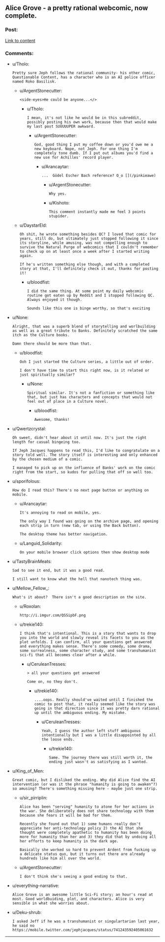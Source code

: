 ## Alice Grove - a pretty rational webcomic, now complete.

### Post:

[Link to content](http://www.alicegrove.com/page/220)

### Comments:

- u/Tholo:
  ```
  Pretty sure Jeph follows the rational community- his other comic, Questionable Content, has a character who is an AI police officer named Roko Basilisk.
  ```

  - u/ArgentStonecutter:
    ```
    <side-eyes>He could be anyone...</>
    ```

    - u/Tholo:
      ```
      I mean, it's not like he would be in this subreddit, possibly posting his own work, because then that would make my last post SUUUUUPER awkward.
      ```

      - u/ArgentStonecutter:
        ```
        God, good thing I put my coffee down or you'd owe me a new keyboard. Nope, not Jeph. For one thing I'm completely tone dumb. If I put out albums you'd find a new use for Achilles' record player.
        ```

        - u/Arancaytar:
          ```
          ...  Gödel Escher Bach reference? O_o [](/pinkieawe)
          ```

          - u/ArgentStonecutter:
            ```
            Why yes.
            ```

          - u/Kishoto:
            ```
            This comment instantly made me feel 3 points stupider.
            ```

  - u/DaystarEld:
    ```
    Oh shit, he wrote something besides QC? I loved that comic for years, still do, but ultimately just stopped following it since its storyline, while amusing, was not compelling enough to survive the Natural Purge of webcomics that I couldn't remember to check up on at least once a week after I started writing again.

    If he's written something else though, and with a completed story at that, I'll definitely check it out, thanks for posting it!
    ```

    - u/bloodfist:
      ```
      I did the same thing. At some point my daily webcomic routine got eaten up by Reddit and I stopped following QC. Always enjoyed it though.

      Sounds like this one is binge worthy, so that's exciting
      ```

- u/None:
  ```
  Alright, that was a superb blend of storytelling and worlbuilding as well as a great tribute to Banks. Definitely scratched the same itch as the Culture books.

  Damn there should be more than that.
  ```

  - u/bloodfist:
    ```
    Ooh I just started the Culture series, a little out of order.

    I don't have time to start this right now, is it related or just spiritually similar?
    ```

    - u/None:
      ```
      Spiritual similar. It's not a fanfiction or something like that, but just has characters and concepts that would not feel out of place in a Culture novel.
      ```

      - u/bloodfist:
        ```
        Awesome, thanks!
        ```

- u/Qwertzcrystal:
  ```
  Oh sweet, didn't hear about it until now. It's just the right length for casual bingeing too.

  If Jeph Jacques happens to read this, I'd like to congratulate on a story told well. The story itself is interesting and only enhanced by the chosen medium of a comic.

  I managed to pick up on the influence of Banks' work on the comic right from the start, so kudos for pulling that off so well too.
  ```

- u/sporifolous:
  ```
  How do I read this? There's no next page button or anything on mobile.
  ```

  - u/Arancaytar:
    ```
    It's annoying to read on mobile, yes.

    The only way I found was going on the archive page, and opening each strip in turn (new tab, or using the Back button).

    The desktop theme has better navigation.
    ```

  - u/Languid_Solidarity:
    ```
    On your mobile browser click options then show desktop mode
    ```

- u/TastyBrainMeats:
  ```
  Sad to see it end, but it was a good read.

  I still want to know what the hell that nanotech thing was.
  ```

- u/Mellow_Fellow_:
  ```
  What's it about?  There isn't a good description on the site.
  ```

  - u/Roxolan:
    ```
    http://i.imgur.com/QSSipbF.png
    ```

  - u/trekie140:
    ```
    I think that's intentional. This is a story that wants to drop you into the world and slowly reveal its facets to you as the plot unfolds. I can confirm, all your questions get answered and everything makes sense. There's some comedy, some drama, some surrealness, some character study, and some transhumanist sci-fi that all becomes clear after a while.
    ```

    - u/CeruleanTresses:
      ```
      > all your questions get answered 

      Come on, no they don't.
      ```

      - u/trekie140:
        ```
        ....oops. Really should've waited until I finished the comic to post that, it really seemed like the story was going in that direction since it was pretty darn rational up until the ambiguous ending. My mistake.
        ```

        - u/CeruleanTresses:
          ```
          Yeah, I guess the author left stuff ambiguous intentionally but I was a little disappointed by all the loose ends.
          ```

          - u/trekie140:
            ```
            Same. The journey there was still worth it, the ending just wasn't as satisfying as I wanted.
            ```

- u/King_of_Men:
  ```
  Great comic, but I disliked the ending. Why did Alice find the AI intervention (or was it the phrase "humanity is going to awaken"?) so amusing? There's something missing here - maybe just one strip.
  ```

  - u/sir_pirriplin:
    ```
    Alice has been "serving" humanity to atone for her actions in the war. She deliberately does not share technology with them because she fears it will be bad for them.

    Recently she found out that 1) some humans really don't appreciate her anti-technology policy 2) the AI that she thought were completely apathetic to humanity has been doing more for humanity than her and 3) they did that by undoing all her efforts to keep humanity in the dark age.

    Basically she worked so hard to prevent Ardent from fucking up a delicate status quo, but it turns out there are already hundreds like him all over the world.
    ```

  - u/ArgentStonecutter:
    ```
    I don't think she's seeing a good ending to that.
    ```

- u/everything-narrative:
  ```
  Alice Grove is an awesome little Sci-Fi story; an hour's read at most. Good worldbuiding, plot, and characters. Alice is very sensible in what she worries about.
  ```

- u/Deku-shrub:
  ```
  I asked Jeff if he was a transhumanist or singulartarian last year, he said no https://mobile.twitter.com/jephjacques/status/741243592405061632
  ```

---

